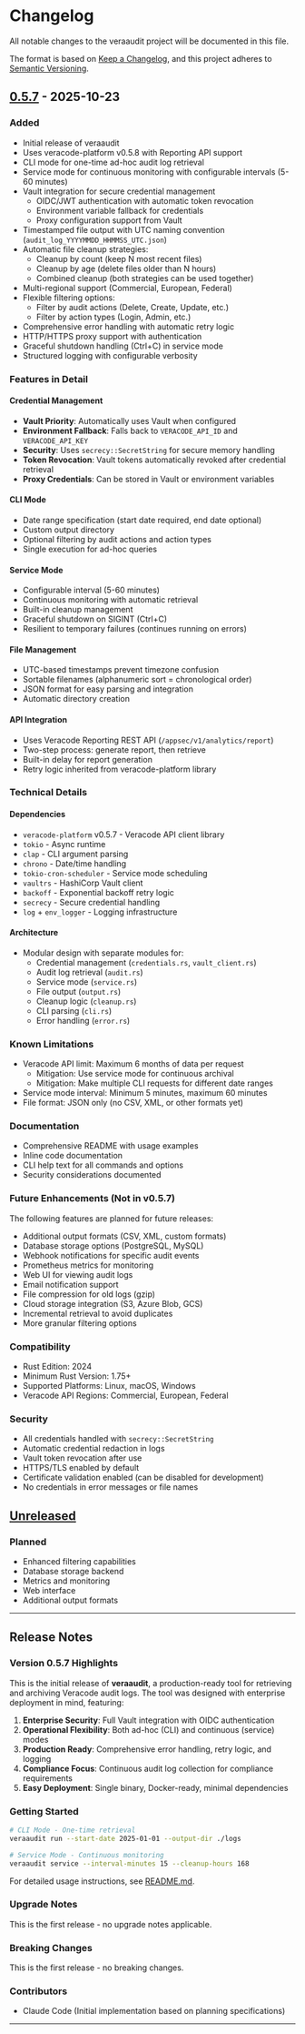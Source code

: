 # Changelog

All notable changes to the veraaudit project will be documented in this file.

The format is based on [Keep a Changelog](https://keepachangelog.com/en/1.0.0/),
and this project adheres to [Semantic Versioning](https://semver.org/spec/v2.0.0.html).

## [0.5.7] - 2025-10-23

### Added

- Initial release of veraaudit
- Uses veracode-platform v0.5.8 with Reporting API support
- CLI mode for one-time ad-hoc audit log retrieval
- Service mode for continuous monitoring with configurable intervals (5-60 minutes)
- Vault integration for secure credential management
  - OIDC/JWT authentication with automatic token revocation
  - Environment variable fallback for credentials
  - Proxy configuration support from Vault
- Timestamped file output with UTC naming convention (`audit_log_YYYYMMDD_HHMMSS_UTC.json`)
- Automatic file cleanup strategies:
  - Cleanup by count (keep N most recent files)
  - Cleanup by age (delete files older than N hours)
  - Combined cleanup (both strategies can be used together)
- Multi-regional support (Commercial, European, Federal)
- Flexible filtering options:
  - Filter by audit actions (Delete, Create, Update, etc.)
  - Filter by action types (Login, Admin, etc.)
- Comprehensive error handling with automatic retry logic
- HTTP/HTTPS proxy support with authentication
- Graceful shutdown handling (Ctrl+C) in service mode
- Structured logging with configurable verbosity

### Features in Detail

#### Credential Management
- **Vault Priority**: Automatically uses Vault when configured
- **Environment Fallback**: Falls back to `VERACODE_API_ID` and `VERACODE_API_KEY`
- **Security**: Uses `secrecy::SecretString` for secure memory handling
- **Token Revocation**: Vault tokens automatically revoked after credential retrieval
- **Proxy Credentials**: Can be stored in Vault or environment variables

#### CLI Mode
- Date range specification (start date required, end date optional)
- Custom output directory
- Optional filtering by audit actions and action types
- Single execution for ad-hoc queries

#### Service Mode
- Configurable interval (5-60 minutes)
- Continuous monitoring with automatic retrieval
- Built-in cleanup management
- Graceful shutdown on SIGINT (Ctrl+C)
- Resilient to temporary failures (continues running on errors)

#### File Management
- UTC-based timestamps prevent timezone confusion
- Sortable filenames (alphanumeric sort = chronological order)
- JSON format for easy parsing and integration
- Automatic directory creation

#### API Integration
- Uses Veracode Reporting REST API (`/appsec/v1/analytics/report`)
- Two-step process: generate report, then retrieve
- Built-in delay for report generation
- Retry logic inherited from veracode-platform library

### Technical Details

#### Dependencies
- `veracode-platform` v0.5.7 - Veracode API client library
- `tokio` - Async runtime
- `clap` - CLI argument parsing
- `chrono` - Date/time handling
- `tokio-cron-scheduler` - Service mode scheduling
- `vaultrs` - HashiCorp Vault client
- `backoff` - Exponential backoff retry logic
- `secrecy` - Secure credential handling
- `log` + `env_logger` - Logging infrastructure

#### Architecture
- Modular design with separate modules for:
  - Credential management (`credentials.rs`, `vault_client.rs`)
  - Audit log retrieval (`audit.rs`)
  - Service mode (`service.rs`)
  - File output (`output.rs`)
  - Cleanup logic (`cleanup.rs`)
  - CLI parsing (`cli.rs`)
  - Error handling (`error.rs`)

### Known Limitations

- Veracode API limit: Maximum 6 months of data per request
  - Mitigation: Use service mode for continuous archival
  - Mitigation: Make multiple CLI requests for different date ranges
- Service mode interval: Minimum 5 minutes, maximum 60 minutes
- File format: JSON only (no CSV, XML, or other formats yet)

### Documentation

- Comprehensive README with usage examples
- Inline code documentation
- CLI help text for all commands and options
- Security considerations documented

### Future Enhancements (Not in v0.5.7)

The following features are planned for future releases:

- Additional output formats (CSV, XML, custom formats)
- Database storage options (PostgreSQL, MySQL)
- Webhook notifications for specific audit events
- Prometheus metrics for monitoring
- Web UI for viewing audit logs
- Email notification support
- File compression for old logs (gzip)
- Cloud storage integration (S3, Azure Blob, GCS)
- Incremental retrieval to avoid duplicates
- More granular filtering options

### Compatibility

- Rust Edition: 2024
- Minimum Rust Version: 1.75+
- Supported Platforms: Linux, macOS, Windows
- Veracode API Regions: Commercial, European, Federal

### Security

- All credentials handled with `secrecy::SecretString`
- Automatic credential redaction in logs
- Vault token revocation after use
- HTTPS/TLS enabled by default
- Certificate validation enabled (can be disabled for development)
- No credentials in error messages or file names

## [Unreleased]

### Planned
- Enhanced filtering capabilities
- Database storage backend
- Metrics and monitoring
- Web interface
- Additional output formats

---

## Release Notes

### Version 0.5.7 Highlights

This is the initial release of **veraaudit**, a production-ready tool for retrieving and archiving Veracode audit logs. The tool was designed with enterprise deployment in mind, featuring:

1. **Enterprise Security**: Full Vault integration with OIDC authentication
2. **Operational Flexibility**: Both ad-hoc (CLI) and continuous (service) modes
3. **Production Ready**: Comprehensive error handling, retry logic, and logging
4. **Compliance Focus**: Continuous audit log collection for compliance requirements
5. **Easy Deployment**: Single binary, Docker-ready, minimal dependencies

### Getting Started

```bash
# CLI Mode - One-time retrieval
veraaudit run --start-date 2025-01-01 --output-dir ./logs

# Service Mode - Continuous monitoring
veraaudit service --interval-minutes 15 --cleanup-hours 168
```

For detailed usage instructions, see [README.md](README.md).

### Upgrade Notes

This is the first release - no upgrade notes applicable.

### Breaking Changes

This is the first release - no breaking changes.

### Contributors

- Claude Code (Initial implementation based on planning specifications)

---

[0.5.7]: https://github.com/your-org/veracode-workspace/releases/tag/veraaudit-v0.5.7
[Unreleased]: https://github.com/your-org/veracode-workspace/compare/veraaudit-v0.5.7...HEAD

